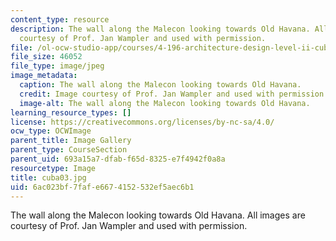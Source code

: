 ```yaml
---
content_type: resource
description: The wall along the Malecon looking towards Old Havana. All images are
  courtesy of Prof. Jan Wampler and used with permission.
file: /ol-ocw-studio-app/courses/4-196-architecture-design-level-ii-cuba-studio-spring-2004/6ac023bf7fafe6674152532ef5aec6b1_cuba03.jpg
file_size: 46052
file_type: image/jpeg
image_metadata:
  caption: The wall along the Malecon looking towards Old Havana.
  credit: Image courtesy of Prof. Jan Wampler and used with permission.
  image-alt: The wall along the Malecon looking towards Old Havana.
learning_resource_types: []
license: https://creativecommons.org/licenses/by-nc-sa/4.0/
ocw_type: OCWImage
parent_title: Image Gallery
parent_type: CourseSection
parent_uid: 693a15a7-dfab-f65d-8325-e7f4942f0a8a
resourcetype: Image
title: cuba03.jpg
uid: 6ac023bf-7faf-e667-4152-532ef5aec6b1
---
```

The wall along the Malecon looking towards Old Havana. All images are courtesy of Prof. Jan Wampler and used with permission.